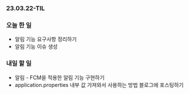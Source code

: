 ### 23.03.22-TIL
### 오늘 한 일
- 알림 기능 요구사항 정리하기
- 알림 기능 이슈 생성

### 내일 할 일
- 알림 - FCM을 적용한 알림 기능 구현하기
- application.properties 내부 값 가져와서 사용하는 방법 블로그에 포스팅하기 
